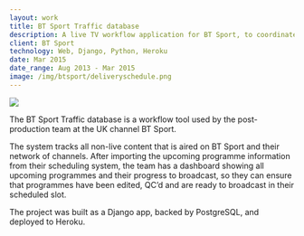 ```yaml
---
layout: work
title: BT Sport Traffic database
description: A live TV workflow application for BT Sport, to coordinate 24 hour broadcast
client: BT Sport
technology: Web, Django, Python, Heroku
date: Mar 2015
date_range: Aug 2013 - Mar 2015
image: /img/btsport/deliveryschedule.png
---
```


![]({{page.image}})

The BT Sport Traffic database is a workflow tool used by the post-production team at the UK channel BT Sport.

The system tracks all non-live content that is aired on BT Sport and their network of channels. After importing the upcoming programme information from their scheduling system, the team has a dashboard showing all upcoming programmes and their progress to broadcast, so they can ensure that programmes have been edited, QC’d and are ready to broadcast in their scheduled slot.

The project was built as a Django app, backed by PostgreSQL, and deployed to Heroku.
